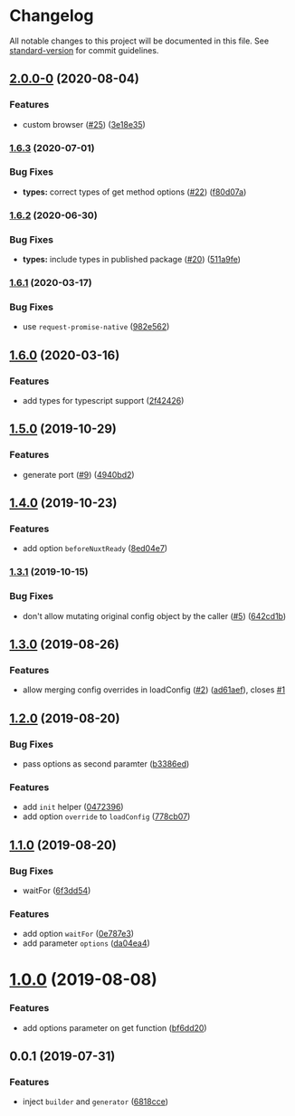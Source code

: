 # Changelog

All notable changes to this project will be documented in this file. See [standard-version](https://github.com/conventional-changelog/standard-version) for commit guidelines.

## [2.0.0-0](https://github.com/nuxt-community/module-test-utils/compare/v1.6.3...v2.0.0-0) (2020-08-04)


### Features

* custom browser ([#25](https://github.com/nuxt-community/module-test-utils/issues/25)) ([3e18e35](https://github.com/nuxt-community/module-test-utils/commit/3e18e35907023b57904d4c40b0491517c3532a4f))

### [1.6.3](https://github.com/nuxt-community/module-test-utils/compare/v1.6.2...v1.6.3) (2020-07-01)


### Bug Fixes

* **types:** correct types of get method options ([#22](https://github.com/nuxt-community/module-test-utils/issues/22)) ([f80d07a](https://github.com/nuxt-community/module-test-utils/commit/f80d07a98afb9c07f619ec9e1831b697faffc0cd))

### [1.6.2](https://github.com/nuxt-community/module-test-utils/compare/v1.6.1...v1.6.2) (2020-06-30)


### Bug Fixes

* **types:** include types in published package ([#20](https://github.com/nuxt-community/module-test-utils/issues/20)) ([511a9fe](https://github.com/nuxt-community/module-test-utils/commit/511a9fe7fcfee06c69f1cef60e4b1e5eb4d8fd16))

### [1.6.1](https://github.com/nuxt-community/module-test-utils/compare/v1.6.0...v1.6.1) (2020-03-17)


### Bug Fixes

* use `request-promise-native` ([982e562](https://github.com/nuxt-community/module-test-utils/commit/982e562529341f777aae7383ab5f90c31d8eec17))

## [1.6.0](https://github.com/nuxt-community/module-test-utils/compare/v1.5.0...v1.6.0) (2020-03-16)


### Features

* add types for typescript support ([2f42426](https://github.com/nuxt-community/module-test-utils/commit/2f42426))

## [1.5.0](https://github.com/nuxt-community/module-test-utils/compare/v1.4.0...v1.5.0) (2019-10-29)


### Features

* generate port ([#9](https://github.com/nuxt-community/module-test-utils/issues/9)) ([4940bd2](https://github.com/nuxt-community/module-test-utils/commit/4940bd2))

## [1.4.0](https://github.com/nuxt-community/module-test-utils/compare/v1.3.1...v1.4.0) (2019-10-23)


### Features

* add option `beforeNuxtReady` ([8ed04e7](https://github.com/nuxt-community/module-test-utils/commit/8ed04e7))

### [1.3.1](https://github.com/nuxt-community/module-test-utils/compare/v1.3.0...v1.3.1) (2019-10-15)


### Bug Fixes

* don't allow mutating original config object by the caller ([#5](https://github.com/nuxt-community/module-test-utils/issues/5)) ([642cd1b](https://github.com/nuxt-community/module-test-utils/commit/642cd1b))

## [1.3.0](https://github.com/nuxt-community/module-test-utils/compare/v1.2.0...v1.3.0) (2019-08-26)


### Features

* allow merging config overrides in loadConfig ([#2](https://github.com/nuxt-community/module-test-utils/issues/2)) ([ad61aef](https://github.com/nuxt-community/module-test-utils/commit/ad61aef)), closes [#1](https://github.com/nuxt-community/module-test-utils/issues/1)

## [1.2.0](https://github.com/nuxt-community/module-test-utils/compare/v1.1.0...v1.2.0) (2019-08-20)


### Bug Fixes

* pass options as second paramter ([b3386ed](https://github.com/nuxt-community/module-test-utils/commit/b3386ed))


### Features

* add `init` helper ([0472396](https://github.com/nuxt-community/module-test-utils/commit/0472396))
* add option `override` to `loadConfig` ([778cb07](https://github.com/nuxt-community/module-test-utils/commit/778cb07))

## [1.1.0](https://github.com/nuxt-community/module-test-utils/compare/v1.0.0...v1.1.0) (2019-08-20)


### Bug Fixes

* waitFor ([6f3dd54](https://github.com/nuxt-community/module-test-utils/commit/6f3dd54))


### Features

* add option `waitFor` ([0e787e3](https://github.com/nuxt-community/module-test-utils/commit/0e787e3))
* add parameter `options` ([da04ea4](https://github.com/nuxt-community/module-test-utils/commit/da04ea4))

# [1.0.0](https://github.com/nuxt-community/module-test-utils/compare/v0.0.1...v1.0.0) (2019-08-08)


### Features

* add options parameter on get function ([bf6dd20](https://github.com/nuxt-community/module-test-utils/commit/bf6dd20))



## 0.0.1 (2019-07-31)


### Features

* inject `builder` and `generator` ([6818cce](https://github.com/nuxt-community/module-test-utils/commit/6818cce))
